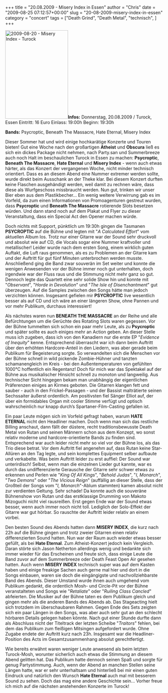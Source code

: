 +++
title = "20.08.2009 - Misery Index in Essen"
author = "Chris"
date = "2009-08-25 07:12:57+00:00"
slug = "20-08-2009-misery-index-in-essen"
category = "concert"
tags = ["Death Grind", "Death Metal", "technisch", ]
+++

<img src="http://necroslaughter.de/wp-content/uploads/2009/08/2009-08-20-Misery-Index-Turock.jpg" alt="2009-08-20 - Misery Index - Turock" title="2009-08-20 - Misery Index - Turock" width="200" height="282" class="coverImg" />**Infos:**
Donnerstag, 20.08.2009 / Turock, Essen
Eintritt: 16 Euro
Einlass: 19:00h
Beginn: 19:30h

**Bands:**
Psycroptic, Beneath The Massacre, Hate Eternal, Misery Index

Dieser Sommer hat und wird einige hochkarätige Konzerte und Touren bieten! Gut eine Woche nach den großartigen **Atheist** und **Obscura** ließ es sich ein dickes Package nicht nehmen, nach Party.san und Summerbreeze auch noch Halt im beschaulichen Turock in Essen zu machen: **Psycroptic**, **Beneath The Massacre**, **Hate Eternal** und **Misery Index** - wenn auch etwas härter, als das Konzert der vergangenen Woche, nicht minder technisch orientiert.
Dass es an diesem Abend eine Nummer extremer werden sollte, wurde direkt beim Ausschank an der Theke klar. Bei diesem Konzert durften keine Flaschen ausgehändigt werden, weil damit zu rechnen wäre, dass diese als Wurfgeschoss missbraucht werden. Nun gut, trinken wir unser Bier eben aus dem Plastikbecher...
Ein wenig weitere Verwirrung gab es im Vorfeld, da zum einen Informationen von Promoagenturen gestreut wurden, dass **Psycroptic** und **Beneath The Massacre** rotierende Slots besetzen würden. Und dann stand noch auf dem Plakat und Flyer zu dieser Veranstaltung, dass ein Special Act den Opener machen würde.

Doch nichts mit Support, pünktlich um 19:30h gingen die Tasmanen **PSYCROPTIC** auf die Bühne und legten mit "_A Calculated Effort_" vom aktuellen Album los. Trotz nur einer Gitarre war der Sound sehr druckvoll und absolut wie auf CD, die Vocals sogar eine Nummer kraftvoller und metallischer! Leider wurde nach dem ersten Song, einem wirklich guten Auftakt, die Luft raus genommen, als es zu Problemen an der Gitarre kam und der Auftritt für gut fünf Minuten unterbrochen werden musste. Anschließend ging die Band zwar souverän im Set weiter und konnte die wenigen Anwesenden vor der Bühne immer noch gut unterhalten, doch irgendwie war der Fluss raus und die Stimmung nicht mehr ganz so gut. Dennoch legte das Quartett eine sehr solide Show hin und konnte mit "_Observant_", "_Horde in Devolution_" und "_The Isle of Disenchantment_" gut überzeugen. Auf die Samples zwischen den Songs hätte man jedoch verzichten können. Insgesamt gefielen mir **PSYCROPTIC** live wesentlich besser als auf CD und ich wäre an einer längeren Show, ohne Pannen und vor mehr Publikum, durchaus interessiert!

Als nächstes waren nun **BENEATH THE MASSACRE** an der Reihe und alle Befürchtungen um die Gerüchte des Rotating Slots waren gegessen. Vor der Bühne tummelten sich schon ein paar mehr Leute, als zu **Psycroptic** und später sollte es auch einiges mehr an Action geben. An dieser Stelle muss ich zugeben, dass ich von den Kanadiern nur die erste EP "_Evidence of Inequity_" kenne. Entsprechend überrascht war ich dann beim Auftritt über den erhöhten Hardcore-Anteil in den Liedern, was aber gerade beim Publikum für Begeisterung sorgte. So verwandelten sich die Menschen vor der Bühne schnell in wild pickende Zombie-Hühner und tanzten schamanengleich im Kreis - bei den Außentemperaturen von gefühlten 1000°C hoffentlich ein Regentanz! Doch für mich war das Spektakel auf der Bühne aus musikalischer Hinsicht schnell zu monoton und langweilig. Aus technischer Sicht hingegen bekam man unabhängig der eigentlichen Präferenzen einiges an Kirmes geboten. Die Gitarren klangen fett und sauber - auch in den Frickel-Passagen - und der Bassist malträtierte seinen Sechssaiter äußerst ordentlich. Am positivsten fiel Sänger Elliot auf, der über ein formidables Organ mit cooler Stimme verfügt und optisch wahrscheinlich nur knapp durch’s Spartaner-Film-Casting gefallen ist.

Ein paar Leute mögen sich im Vorfeld gefragt haben, warum **HATE ETERNAL** nicht den  Headliner machen. Doch wenn man sich das restliche Billing anschaut, dann fällt der düstere, recht traditionsbewusste Death Metal von Rutan und seinen Männern schon aus dem Konzept, wo sonst relativ moderne und hardcore-orientierte Bands zu finden sind. Entsprechend war auch leider nicht mehr so viel vor der Bühne los, als das Trio diese betrat. Vor dem Auftritt fiel angenehm auf, dass Rutan keine Star-Allüren an den Tag legte, und sein komplettes Equipment selber aufbaute und verkabelte. Was beim Auftritt leider zu erst auffiel: Der Sound war unterirdisch! Selbst, wenn man die einzelnen Lieder gut kannte, war es durch das undifferenzierte Gerausche der Gitarre sehr schwer etwas zu erkennen und Perlen wie "_King Of All Kings_", "_Behold Judas_", "_I, Monarch_", "_Two Demons_" oder "_The Vicious Reign_" (auffällig an dieser Stelle, dass der Großteil der Songs vom "_I, Monarch_"-Ablum stammten) kamen absolut nicht zur verdienten Geltung. Sehr schade! Da konnte auch die souveräne Bühnenshow von Rutan und das erstklassige Drumming von Makoto Mizoguchi nicht viel rausreißen. Erst gegen Ende war der Sound etwas besser, wenn auch immer noch nicht toll. Lediglich der Solo-Effekt der Gitarre war gut hörbar. So rauschte der Auftritt leider relativ an einem vorbei.

Den besten Sound des Abends hatten dann **MISERY INDEX**, die kurz nach 22h auf die Bühne gingen und trotz zweier Gitarren einen relativ differenzierten Sound hatten. Nun war der Raum auch wieder etwas besser gefüllt, als bei **Hate Eternal**. Zum Atheist-Konzert jedoch kein Vergleich. Daran störte sich Jason Netherton allerdings wenig und bedankte sich immer wieder für das Erscheinen und freute sich, dass einige Leute die Band zuvor auf dem Summerbreeze oder Death Feast Open Air gesehen hatten. Auch wenn **MISERY INDEX** technisch super was auf dem Kasten haben und einige freakige Sachen auch gerne mal hier und dort in die Songs einbauen, waren sie doch die eingängigste und nachvollziehbarste Band des Abends. Dieser Umstand wurde ihnen auch umgehend vom Publikum gedankt, die ordentlich Mosh- und Circle-Pit vor der Bühne veranstalteten und Songs wie "_Retaliate_" oder "_Ruiling Class Cancled_" abfeierten. Die Musiker auf der Bühne taten es dem Publikum gleich und gingen mehr als die anderen Bands des Abends ab. Das Stageacting hielt sich trotzdem im überschaubaren Rahmen. Gegen Ende des Sets zeigten sich ein paar Längen in den Songs, was aber auch sehr gut an den schlecht hörbaren Details gelegen haben könnte. Nach gut einer Stunde durfte dann als Abschluss nicht der Titeltrack der letzten Scheibe "_Traitors_" fehlen, bei dem das Publikum zum fleißigen Mitsingen aufgefordert wurde.
Ohne Zugabe endete der Auftritt kurz nach 23h. Insgesamt war die Headliner-Position des Acts im Gesamtzusammenhang absolut gerechtfertigt.

Wie bereits erwähnt waren weniger Leute anwesend als beim letzten Turock-Mosh, worunter sicherlich auch etwas die Stimmung an diesem Abend gelitten hat. Das Publikum hatte dennoch seinen Spaß und sorgte für genug Partystimmung. Auch, wenn der Abend an manchen Stellen seine Längen hatte, war er sehr unterhaltsam und hinterließ bei mir einen guten Eindruck und natürlich den Wunsch **Hate Eternal** auch mal mit besserem Sound zu sehen. Doch das mag eine andere Geschichte sein... Vorher freue ich mich auf die nächsten anstehenden Konzerte im Turock!
